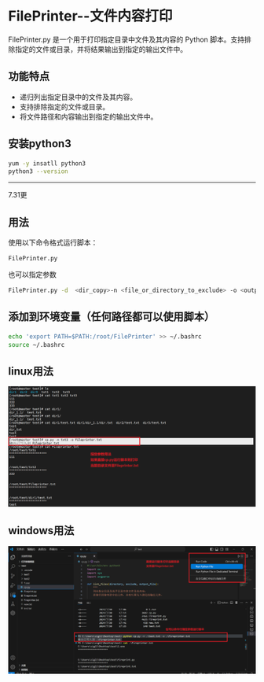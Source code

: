 # FilePrinter--文件内容打印

FilePrinter.py 是一个用于打印指定目录中文件及其内容的 Python 脚本。支持排除指定的文件或目录，并将结果输出到指定的输出文件中。

## 功能特点

- 递归列出指定目录中的文件及其内容。
- 支持排除指定的文件或目录。
- 将文件路径和内容输出到指定的输出文件中。

## 安装python3

```bash
yum -y insatll python3
python3 --version
```
-------
7.31更

## 用法

使用以下命令格式运行脚本：

```bash
FilePrinter.py
```
也可以指定参数
```bash
FilePrinter.py -d  <dir_copy>-n <file_or_directory_to_exclude> -o <output_file_name>
```
## 添加到环境变量（任何路径都可以使用脚本）

```bash
echo 'export PATH=$PATH:/root/FilePrinter' >> ~/.bashrc
source ~/.bashrc
```

## linux用法
![image](images/Usage_linux.png)

## windows用法
![image](images/Usage_windows.png)
